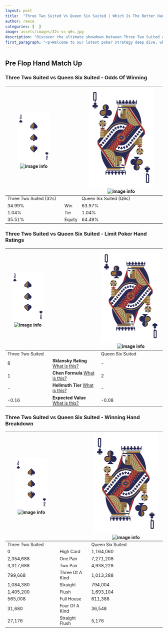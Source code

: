 ```yaml
---
layout: post
title:  "Three Two Suited Vs Queen Six Suited | Which Is The Better Hand In Poker? A Complete Guide"
author: reece
categories: [  ]
image: assets/images/32s-vs-q6s.jpg
description: "Discover the ultimate showdown between Three Two Suited and Queen Six Suited in poker! Uncover the odds, strategies, and scenarios where one hand triumphs over the other. Get ready to up your poker game with this thrilling analysis."
first_paragraph: "<p>Welcome to our latest poker strategy deep dive, where we're pitting two distinct hands against each other in a high-stakes showdown: Three Two Suited vs Queen Six Suited.</p><p>In the dynamic world of poker, every decision counts, and knowing which hand holds the upper hand is key to your success at the table.</p><p>In this article, we'll dissect these two hands, explore the scenarios where one dominates the other, and equip you with the knowledge to make strategic choices that can tip the odds in your favor.</p><p>Get ready to unravel the intriguing dynamics of these poker hands and elevate your game to new heights.</p>"
---
```




[comment]: # (sp0)

## Pre Flop Hand Match Up

<div class="table hand-ratings" markdown="1"> 



### Three Two Suited vs Queen Six Suited - Odds Of Winning


    
| ![image info](assets/images/hand1/3.png) ![image info](assets/images/hand1/2s.png) |  | ![image info](assets/images/hand2/Q.png) ![image info](assets/images/hand2/6s.png) |
| -------- | -------- | -------- |
| Three Two Suited (32s) |  | Queen Six Suited (Q6s) |
| 34.99% | Win | 63.97% |
| 1.04% | Tie | 1.04% |
| 35.51% | Equity | 64.49% |




[comment]: # (sp1)



### Three Two Suited vs Queen Six Suited - Limit Poker Hand Ratings


    
| ![image info](assets/images/hand1/3.png) ![image info](assets/images/hand1/2s.png) |  | ![image info](assets/images/hand2/Q.png) ![image info](assets/images/hand2/6s.png) |
| -------- | -------- | -------- |
| Three Two Suited |  | Queen Six Suited |
| 8 | **Sklansky Rating** [What is this?](/sklansky-rating-explained) | - |
| 1 | **Chen Formula** [What is this?](/chen-formula-explained) | 2 |
| - | **Hellmuth Tier** [What is this?](/Hellmuth-tier-explained) | - |
| -0.16 | **Expected Value** [What is this?](/expected-value-explained) | -0.08 |




[comment]: # (sp2)



### Three Two Suited vs Queen Six Suited - Winning Hand Breakdown


    
| ![image info](assets/images/hand1/3.png) ![image info](assets/images/hand1/2s.png) |  | ![image info](assets/images/hand2/Q.png) ![image info](assets/images/hand2/6s.png) |
| -------- | -------- | -------- |
| Three Two Suited |  | Queen Six Suited |
| 0 | High Card | 1,164,060 |
| 2,354,688 | One Pair | 7,271,208 |
| 3,317,688 | Two Pair | 4,938,228 |
| 799,668 | Three Of A Kind | 1,013,288 |
| 1,084,380 | Straight | 794,004 |
| 1,405,200 | Flush | 1,693,104 |
| 565,008 | Full House | 611,388 |
| 31,680 | Four Of A Kind | 36,548 |
| 27,176 | Straight Flush | 5,176 |




[comment]: # (sp3)



</div>

[comment]: # (sp4)



[comment]: # (sp5)

